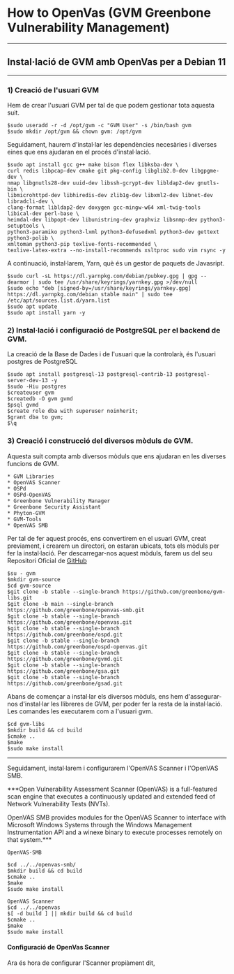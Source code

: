 # How to OpenVas (GVM Greenbone Vulnerability Management)

---

## Instal·lació de GVM amb OpenVas per a Debian 11


---

### 1) Creació de l'usuari GVM

Hem de crear l'usuari GVM per tal de que podem gestionar tota aquesta suit.

```
$sudo useradd -r -d /opt/gvm -c "GVM User" -s /bin/bash gvm
$sudo mkdir /opt/gvm && chown gvm: /opt/gvm
```
Seguidament, haurem d'instal·lar les dependències necesàries i diverses eines que ens ajudaran en el procés d'instal·lació.
```
$sudo apt install gcc g++ make bison flex libksba-dev \
curl redis libpcap-dev cmake git pkg-config libglib2.0-dev libgpgme-dev \
nmap libgnutls28-dev uuid-dev libssh-gcrypt-dev libldap2-dev gnutls-bin \
libmicrohttpd-dev libhiredis-dev zlib1g-dev libxml2-dev libnet-dev libradcli-dev \
clang-format libldap2-dev doxygen gcc-mingw-w64 xml-twig-tools libical-dev perl-base \
heimdal-dev libpopt-dev libunistring-dev graphviz libsnmp-dev python3-setuptools \
python3-paramiko python3-lxml python3-defusedxml python3-dev gettext python3-polib \
xmltoman python3-pip texlive-fonts-recommended \
texlive-latex-extra --no-install-recommends xsltproc sudo vim rsync -y
```

A continuació, instal·larem, Yarn, què és un gestor de paquets de Javasript.

```
$sudo curl -sL https://dl.yarnpkg.com/debian/pubkey.gpg | gpg --dearmor | sudo tee /usr/share/keyrings/yarnkey.gpg >/dev/null
$sudo echo "deb [signed-by=/usr/share/keyrings/yarnkey.gpg] https://dl.yarnpkg.com/debian stable main" | sudo tee /etc/apt/sources.list.d/yarn.list
$sudo apt update
$sudo apt install yarn -y
```

### 2) Instal·lació i configuració de PostgreSQL per el backend de GVM.

La creació de la Base de Dades i de l'usuari que la controlarà, és l'usuari postgres de PostgreSQL
```
$sudo apt install postgresql-13 postgresql-contrib-13 postgresql-server-dev-13 -y
$sudo -Hiu postgres
$createuser gvm
$createdb -O gvm gvmd
$psql gvmd
$create role dba with superuser noinherit;
$grant dba to gvm;
$\q
```

### 3) Creació i construcció del diversos mòduls de GVM.

Aquesta suit compta amb diversos mòduls que ens ajudaran en les diverses funcions de GVM.

```
* GVM Libraries
* OpenVAS Scanner
* OSPd
* OSPd-OpenVAS
* Greenbone Vulnerability Manager
* Greenbone Security Assistant
* Phyton-GVM
* GVM-Tools
* OpenVAS SMB
```
Per tal de fer aquest procés, ens convertirem en el usuari GVM, creat previament, i crearem un directori, on estaran ubicats, tots els mòduls per fer la instal·lació. Per descarregar-nos aquest mòduls, farem us del seu Repositori Oficial de [GitHub](https://github.com/greenbone/)
```
$su - gvm
$mkdir gvm-source
$cd gvm-source
$git clone -b stable --single-branch https://github.com/greenbone/gvm-libs.git
$git clone -b main --single-branch https://github.com/greenbone/openvas-smb.git
$git clone -b stable --single-branch https://github.com/greenbone/openvas.git
$git clone -b stable --single-branch https://github.com/greenbone/ospd.git
$git clone -b stable --single-branch https://github.com/greenbone/ospd-openvas.git
$git clone -b stable --single-branch https://github.com/greenbone/gvmd.git
$git clone -b stable --single-branch https://github.com/greenbone/gsa.git
$git clone -b stable --single-branch https://github.com/greenbone/gsad.git
```

Abans de començar a instal·lar els diversos mòduls, ens hem d'assegurar-nos d'instal·lar les llibreres de GVM, per poder fer la resta de la instal·lació. Les comandes les executarem com a l'usuari gvm.

```
$cd gvm-libs
$mkdir build && cd build
$cmake ..
$make
$sudo make install
```
---

Seguidament, instal·larem i configurarem l'OpenVAS Scanner i l'OpenVAS SMB.

***Open Vulnerability Assessment Scanner (OpenVAS) is a full-featured scan engine that executes a continuously updated and extended feed of Network Vulnerability Tests (NVTs).

OpenVAS SMB provides modules for the OpenVAS Scanner to interface with Microsoft Windows Systems through the Windows Management Instrumentation API and a winexe binary to execute processes remotely on that system.***


```
OpenVAS-SMB

$cd ../../openvas-smb/
$mkdir build && cd build
$cmake ..
$make
$sudo make install

OpenVAS Scanner
$cd ../../openvas
$[ -d build ] || mkdir build && cd build
$cmake ..
$make
$sudo make install
```

#### Configuració de OpenVas Scanner

Ara és hora de configurar l'Scanner propiàment dit, 